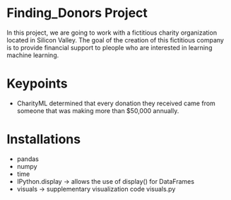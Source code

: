 # Finding_Donors Project
In this project, we are going to work with a fictitious charity organization located in Silicon Valley.
The goal of the creation of this fictitious company is to provide financial support to pleople who are interested
in learning machine learning.

# Keypoints

- CharityML determined that every donation they received came from someone that was making more than $50,000 annually.

# Installations

- pandas
- numpy
- time
- IPython.display -> allows the use of display() for DataFrames
- visuals -> supplementary visualization code visuals.py
